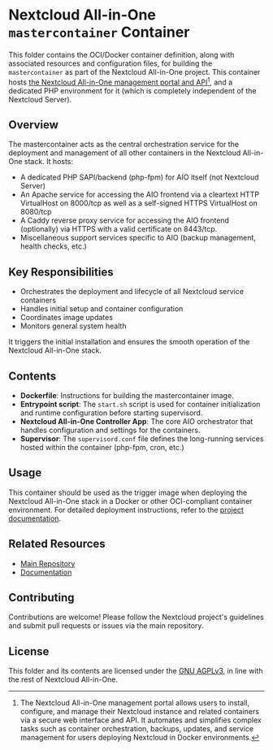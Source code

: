 # Nextcloud All-in-One `mastercontainer` Container

This folder contains the OCI/Docker container definition, along with associated resources and
configuration files, for building the `mastercontainer` as part of the Nextcloud All-in-One
project. This container hosts [the Nextcloud All-in-One management portal and API](
https://github.com/nextcloud/all-in-one/tree/main/php)[^app], and a dedicated PHP environment
for it (which is completely independent of the Nextcloud Server).

## Overview

The mastercontainer acts as the central orchestration service for the deployment and management
of all other containers in the Nextcloud All-in-One stack. It hosts:

- A dedicated PHP SAPI/backend (php-fpm) for AIO itself (not Nextcloud Server)
- An Apache service for accessing the AIO frontend via a cleartext HTTP VirtualHost on
  8000/tcp as well as a self-signed HTTPS VirtualHost on 8080/tcp
- A Caddy reverse proxy service for accessing the AIO frontend (optionally) via HTTPS with a
  valid certificate on 8443/tcp.
- Miscellaneous support services specific to AIO (backup management, health checks, etc.)

## Key Responsibilities

- Orchestrates the deployment and lifecycle of all Nextcloud service containers
- Handles initial setup and container configuration
- Coordinates image updates
- Monitors general system health

It triggers the initial installation and ensures the smooth operation of the Nextcloud
All-in-One stack.

## Contents

- **Dockerfile**: Instructions for building the mastercontainer image.
- **Entrypoint script**: The `start.sh` script is used for container initialization and runtime
  configuration before starting supervisord.
- **Nextcloud All-in-One Controller App**: The core AIO orchestrator that handles configuration
  and settings for the containers.
- **Supervisor**: The `supervisord.conf` file defines the long-running services hosted within
  the container (php-fpm, cron, etc.)

## Usage

This container should be used as the trigger image when deploying the Nextcloud All-in-One
stack in a Docker or other OCI-compliant container environment. For detailed deployment
instructions, refer to the [project documentation](
https://github.com/nextcloud/all-in-one).

## Related Resources

- [Main Repository](https://github.com/nextcloud/all-in-one)
- [Documentation](https://github.com/nextcloud/all-in-one#readme)

## Contributing

Contributions are welcome! Please follow the Nextcloud project's guidelines and submit pull
requests or issues via the main repository.

## License

This folder and its contents are licensed under the
[GNU AGPLv3](https://www.gnu.org/licenses/agpl-3.0.html), in line with the rest of Nextcloud
All-in-One.

[^app]: The Nextcloud All-in-One management portal allows users to install, configure, and
manage their Nextcloud instance and related containers via a secure web interface and API.
It automates and simplifies complex tasks such as container orchestration, backups, updates,
and service management for users deploying Nextcloud in Docker environments.
